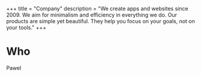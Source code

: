 +++
title = "Company"
description = "We create apps and websites since 2009. We aim for minimalism and efficiency in everything we do. Our products are simple yet beautiful. They help you focus on your goals, not on your tools."
+++

# Who

Pawel